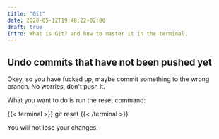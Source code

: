 ```yaml
---
title: "Git"
date: 2020-05-12T19:48:22+02:00
draft: true
Intro: What is Git? and how to master it in the terminal.
---
```


## Undo commits that have not been pushed yet

Okey, so you have fucked up, maybe commit something to the wrong branch. No worries, don't push it.

What you want to do is run the reset command:

{{< terminal >}}
git reset <sha1 of commit>
{{< /terminal >}}

You will not lose your changes.
